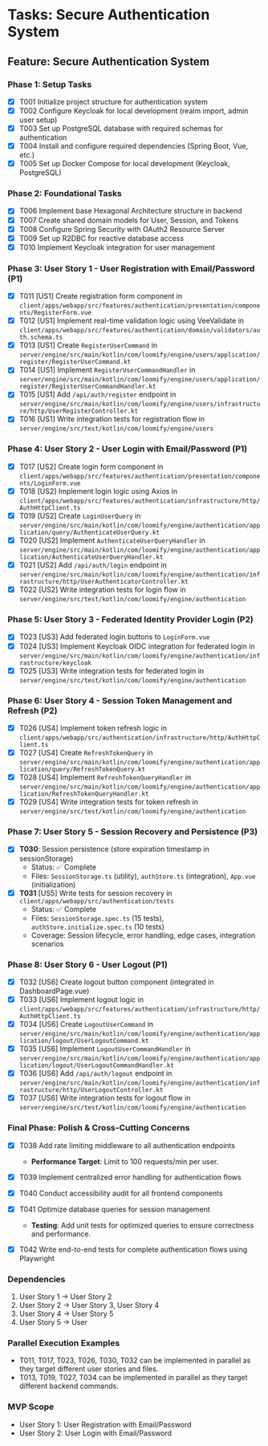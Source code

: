 # Tasks: Secure Authentication System

## Feature: Secure Authentication System

### Phase 1: Setup Tasks

- [X] T001 Initialize project structure for authentication system
- [X] T002 Configure Keycloak for local development (realm import, admin user setup)
- [X] T003 Set up PostgreSQL database with required schemas for authentication
- [X] T004 Install and configure required dependencies (Spring Boot, Vue, etc.)
- [X] T005 Set up Docker Compose for local development (Keycloak, PostgreSQL)

### Phase 2: Foundational Tasks

- [X] T006 Implement base Hexagonal Architecture structure in backend
- [X] T007 Create shared domain models for User, Session, and Tokens
- [X] T008 Configure Spring Security with OAuth2 Resource Server
- [X] T009 Set up R2DBC for reactive database access
- [X] T010 Implement Keycloak integration for user management

### Phase 3: User Story 1 - User Registration with Email/Password (P1)

- [X] T011 [US1] Create registration form component in `client/apps/webapp/src/features/authentication/presentation/components/RegisterForm.vue`
- [X] T012 [US1] Implement real-time validation logic using VeeValidate in `client/apps/webapp/src/features/authentication/domain/validators/auth.schema.ts`
- [X] T013 [US1] Create `RegisterUserCommand` in `server/engine/src/main/kotlin/com/loomify/engine/users/application/register/RegisterUserCommand.kt`
- [X] T014 [US1] Implement `RegisterUserCommandHandler` in `server/engine/src/main/kotlin/com/loomify/engine/users/application/register/RegisterUserCommandHandler.kt`
- [X] T015 [US1] Add `/api/auth/register` endpoint in `server/engine/src/main/kotlin/com/loomify/engine/users/infrastructure/http/UserRegisterController.kt`
- [X] T016 [US1] Write integration tests for registration flow in `server/engine/src/test/kotlin/com/loomify/engine/users`

### Phase 4: User Story 2 - User Login with Email/Password (P1)

- [X] T017 [US2] Create login form component in `client/apps/webapp/src/features/authentication/presentation/components/LoginForm.vue`
- [X] T018 [US2] Implement login logic using Axios in `client/apps/webapp/src/features/authentication/infrastructure/http/AuthHttpClient.ts`
- [X] T019 [US2] Create `LoginUserQuery` in `server/engine/src/main/kotlin/com/loomify/engine/authentication/application/query/AuthenticateUserQuery.kt`
- [X] T020 [US2] Implement `AuthenticateUserQueryHandler` in `server/engine/src/main/kotlin/com/loomify/engine/authentication/application/AuthenticateUserQueryHandler.kt`
- [X] T021 [US2] Add `/api/auth/login` endpoint in `server/engine/src/main/kotlin/com/loomify/engine/authentication/infrastructure/http/UserAuthenticatorController.kt`
- [X] T022 [US2] Write integration tests for login flow in `server/engine/src/test/kotlin/com/loomify/engine/authentication`

### Phase 5: User Story 3 - Federated Identity Provider Login (P2)

- [X] T023 [US3] Add federated login buttons to `LoginForm.vue`
- [X] T024 [US3] Implement Keycloak OIDC integration for federated login in `server/engine/src/main/kotlin/com/loomify/engine/authentication/infrastructure/keycloak`
- [X] T025 [US3] Write integration tests for federated login in `server/engine/src/test/kotlin/com/loomify/engine/authentication`

### Phase 6: User Story 4 - Session Token Management and Refresh (P2)

- [X] T026 [US4] Implement token refresh logic in `client/apps/webapp/src/authentication/infrastructure/http/AuthHttpClient.ts`
- [X] T027 [US4] Create `RefreshTokenQuery` in `server/engine/src/main/kotlin/com/loomify/engine/authentication/application/query/RefreshTokenQuery.kt`
- [X] T028 [US4] Implement `RefreshTokenQueryHandler` in `server/engine/src/main/kotlin/com/loomify/engine/authentication/application/RefreshTokenQueryHandler.kt`
- [X] T029 [US4] Write integration tests for token refresh in `server/engine/src/test/kotlin/com/loomify/engine/authentication`

### Phase 7: User Story 5 - Session Recovery and Persistence (P3)

- [X] **T030**: Session persistence (store expiration timestamp in sessionStorage)
  - Status: ✅ Complete
  - Files: `SessionStorage.ts` (utility), `authStore.ts` (integration), `App.vue` (initialization)
- [X] **T031** [US5] Write tests for session recovery in `client/apps/webapp/src/authentication/tests`
  - Status: ✅ Complete
  - Files: `SessionStorage.spec.ts` (15 tests), `authStore.initialize.spec.ts` (10 tests)
  - Coverage: Session lifecycle, error handling, edge cases, integration scenarios

### Phase 8: User Story 6 - User Logout (P1)

- [X] T032 [US6] Create logout button component (integrated in DashboardPage.vue)
- [X] T033 [US6] Implement logout logic in `client/apps/webapp/src/features/authentication/infrastructure/http/AuthHttpClient.ts`
- [X] T034 [US6] Create `LogoutUserCommand` in `server/engine/src/main/kotlin/com/loomify/engine/authentication/application/logout/UserLogoutCommand.kt`
- [X] T035 [US6] Implement `LogoutUserCommandHandler` in `server/engine/src/main/kotlin/com/loomify/engine/authentication/application/logout/UserLogoutCommandHandler.kt`
- [X] T036 [US6] Add `/api/auth/logout` endpoint in `server/engine/src/main/kotlin/com/loomify/engine/authentication/infrastructure/http/UserLogoutController.kt`
- [X] T037 [US6] Write integration tests for logout flow in `server/engine/src/test/kotlin/com/loomify/engine/authentication`

### Final Phase: Polish & Cross-Cutting Concerns

- [X] T038 Add rate limiting middleware to all authentication endpoints
  - **Performance Target**: Limit to 100 requests/min per user.

- [X] T039 Implement centralized error handling for authentication flows
- [X] T040 Conduct accessibility audit for all frontend components
- [X] T041 Optimize database queries for session management
  - **Testing**: Add unit tests for optimized queries to ensure correctness and performance.
- [X] T042 Write end-to-end tests for complete authentication flows using Playwright

### Dependencies

1. User Story 1 → User Story 2
2. User Story 2 → User Story 3, User Story 4
3. User Story 4 → User Story 5
4. User Story 5 → User

### Parallel Execution Examples

- T011, T017, T023, T026, T030, T032 can be implemented in parallel as they target different user stories and files.
- T013, T019, T027, T034 can be implemented in parallel as they target different backend commands.

### MVP Scope

- User Story 1: User Registration with Email/Password
- User Story 2: User Login with Email/Password
